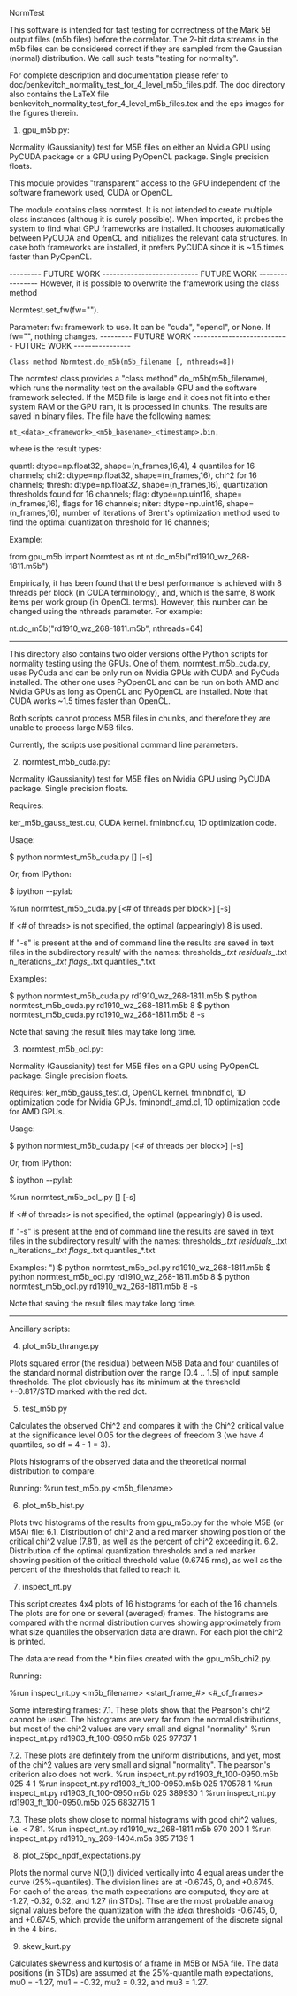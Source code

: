 NormTest

This software is intended for fast testing for correctness of the Mark 5B output
files (m5b files) before the correlator. The 2-bit data streams in the m5b files
can be considered correct if they are sampled from the Gaussian (normal)
distribution. We call such tests "testing for normality".

For complete description and documentation please refer to doc/benkevitch_normality_test_for_4_level_m5b_files.pdf. The doc directory also contains the LaTeX file benkevitch_normality_test_for_4_level_m5b_files.tex and the eps images for the figures therein.


1. gpu_m5b.py:

Normality (Gaussianity) test for M5B files on either an Nvidia GPU using PyCUDA
package or a GPU using PyOpenCL package. Single precision floats.

This module provides "transparent" access to the GPU independent of the
software framework used, CUDA or OpenCL.

The module contains class normtest. It is not intended to create multiple
class instances (althoug it is surely possible). When imported, it 
probes the system to find what GPU frameworks are installed. It chooses
automatically between PyCUDA and OpenCL and initializes the relevant 
data structures. In case both frameworks are installed, it prefers
PyCUDA since it is ~1.5 times faster than PyOpenCL.


--------- FUTURE WORK --------------------------- FUTURE WORK ----------------
However, it is possible to overwrite the framework using the class method

Normtest.set_fw(fw="").

Parameter:
    fw: framework to use. It can be "cuda", "opencl", or None.
        If fw="", nothing changes. 
--------- FUTURE WORK --------------------------- FUTURE WORK ----------------

    Class method Normtest.do_m5b(m5b_filename [, nthreads=8])

The normtest class provides a "class method" do_m5b(m5b_filename),
which runs the normality test on the available GPU and the software
framework selected. If the M5B file is large and it does not fit into either
system RAM or the GPU ram, it is processed in chunks. The results are saved 
in binary files.  The file have the following names:

    nt_<data>_<framework>_<m5b_basename>_<timestamp>.bin,

where <data> is the result types:

quantl: dtype=np.float32, shape=(n_frames,16,4), 4 quantiles for 16 channels;
chi2:   dtype=np.float32, shape=(n_frames,16), chi^2 for 16 channels;
thresh: dtype=np.float32, shape=(n_frames,16), quantization thresholds found
        for 16 channels;
flag:   dtype=np.uint16, shape=(n_frames,16), flags for 16 channels; 
niter:  dtype=np.uint16, shape=(n_frames,16), number of iterations of Brent's
        optimization method used to find the optimal quantization threshold
        for 16 channels;

   
Example:
   
from gpu_m5b import Normtest as nt
nt.do_m5b("rd1910_wz_268-1811.m5b")

Empirically, it has been found that the best performance is achieved 
with 8 threads per block (in CUDA terminology), and, which is the same, 
8 work items per work group (in OpenCL terms). However, this number can 
be changed using the nthreads parameter. For example:

nt.do_m5b("rd1910_wz_268-1811.m5b", nthreads=64)


---------------------------

This directory also contains two older versions ofthe Python scripts for
normality testing using the GPUs. One of them, normtest_m5b_cuda.py, uses
PyCuda and can be only run on Nvidia GPUs with CUDA and PyCuda installed.
The other one uses PyOpenCL and can be run on both AMD and Nvidia GPUs as
long as OpenCL and PyOpenCL are installed. Note that CUDA works ~1.5 times
faster than OpenCL.

Both scripts cannot process M5B files in chunks, and therefore they are unable
to process large M5B files.

Currently, the scripts use positional command line parameters.

2. normtest_m5b_cuda.py:

Normality (Gaussianity) test for M5B files on Nvidia GPU using PyCUDA package.
Single precision floats.

Requires:

ker_m5b_gauss_test.cu, CUDA kernel.
fminbndf.cu, 1D optimization code.

Usage:

$ python normtest_m5b_cuda.py <m5b-file-name> [<of threads per block>] [-s]

Or, from IPython:

$ ipython --pylab

%run normtest_m5b_cuda.py <m5b-file-name> [<# of threads per block>] [-s]

If <# of threads> is not specified, the optimal (appearingly) 8 is used.

If "-s" is present at the end of command line the results are saved in text
files in the subdirectory result/ with the names:
   thresholds_*.txt
   residuals_*.txt
   n_iterations_*.txt
   flags_*.txt
   quantiles_*.txt

Examples:

$ python normtest_m5b_cuda.py rd1910_wz_268-1811.m5b
$ python normtest_m5b_cuda.py rd1910_wz_268-1811.m5b 8
$ python normtest_m5b_cuda.py rd1910_wz_268-1811.m5b 8 -s

Note that saving the result files may take long time.




3. normtest_m5b_ocl.py:

Normality (Gaussianity) test for M5B files on a GPU using PyOpenCL package.
Single precision floats.

Requires:
ker_m5b_gauss_test.cl, OpenCL kernel.
fminbndf.cl, 1D optimization code for Nvidia GPUs.
fminbndf_amd.cl, 1D optimization code for AMD GPUs.

Usage: 

$ python normtest_m5b_cuda.py <m5b-file-name> [<# of threads per block>] [-s]

Or, from IPython:

$ ipython --pylab

%run normtest_m5b_ocl_.py <m5b-file-name> [<of threads per block>] [-s]

If <# of threads> is not specified, the optimal (appearingly) 8 is used.

If "-s" is present at the end of command line the results are saved in text
files in the subdirectory result/ with the names:
   thresholds_*.txt
   residuals_*.txt
   n_iterations_*.txt
   flags_*.txt
   quantiles_*.txt

Examples:
")
$ python normtest_m5b_ocl.py rd1910_wz_268-1811.m5b
$ python normtest_m5b_ocl.py rd1910_wz_268-1811.m5b 8
$ python normtest_m5b_ocl.py rd1910_wz_268-1811.m5b 8 -s

Note that saving the result files may take long time.


----------------------------

Ancillary scripts:

4. plot_m5b_thrange.py

Plots squared error (the residual) between M5B Data and four quantiles of the
standard normal distribution over the range [0.4 .. 1.5] of input sample
thresholds. The plot obviously has its minimum at the threshold +-0.817/STD
marked with the red dot.


5. test_m5b.py

Calculates the observed Chi^2 and compares it with the Chi^2 critical value at
the significance level 0.05 for the degrees of freedom 3 (we have 4 quantiles,
so df = 4 - 1 = 3).

Plots histograms of the observed data and the theoretical normal distribution
to compare.

Running:
%run test_m5b.py <m5b_filename>


6. plot_m5b_hist.py

Plots two histograms of the results from gpu_m5b.py for the whole 
M5B (or M5A) file: 
6.1. Distribution of chi^2 and a red marker showing position of the critical
     chi^2 value (7.81), as well as the percent of chi^2 exceeding it.
6.2. Distribution of the optimal quantization thresholds and a red marker
     showing position of the critical threshold value (0.6745 rms), as well as
     the percent of the thresholds that failed to reach it.


7. inspect_nt.py

This script creates 4x4 plots of 16 histograms for each of the 16 channels.
The plots are for one or several (averaged) frames. The histograms are compared
with the normal distribution curves showing approximately from what size
quantiles the observation data are drawn. For each plot the chi^2 is printed.

The data are read from the *.bin files created with the gpu_m5b_chi2.py.

Running:

%run inspect_nt.py <m5b_filename> <timestamp> <start_frame_#> <#_of_frames> 

Some interesting frames:
7.1. These plots show that the Pearson's chi^2 cannot be used. The histograms 
are very far from the normal distributions, but most of the chi^2 values
are very small and signal "normality"
%run inspect_nt.py rd1903_ft_100-0950.m5b 025 97737 1

7.2. These plots are definitely from the uniform distributions, and yet, most
of the chi^2 values are very small and signal "normality". The pearson's
criterion also does not work.
%run inspect_nt.py rd1903_ft_100-0950.m5b 025 4 1
%run inspect_nt.py rd1903_ft_100-0950.m5b 025 170578 1
%run inspect_nt.py rd1903_ft_100-0950.m5b 025 389930 1
%run inspect_nt.py rd1903_ft_100-0950.m5b 025 6832715 1

7.3. These plots show close to normal histograms with good chi^2 values, i.e.
< 7.81.
%run inspect_nt.py rd1910_wz_268-1811.m5b 970 200 1
%run inspect_nt.py rd1910_ny_269-1404.m5a 395 7139 1


8. plot_25pc_npdf_expectations.py

Plots the normal curve N(0,1) divided vertically into 4 equal areas under the 
curve (25%-quantiles). The division lines are at -0.6745, 0, and +0.6745. 
For each of the areas, the math expectations are computed, they are at 
    -1.27, -0.32, 0.32, and 1.27 (in STDs). 
Thse are the most probable analog signal values before the quantization with
the *ideal* thresholds -0.6745, 0, and +0.6745, which provide the uniform 
arrangement of the discrete signal in the 4 bins.  


9. skew_kurt.py

Calculates skewness and kurtosis of a frame in M5B or M5A file.
The data positions (in STDs) are assumed at the 25%-quantile math expectations,
  mu0 = -1.27, mu1 = -0.32, mu2 = 0.32, and mu3 = 1.27.



